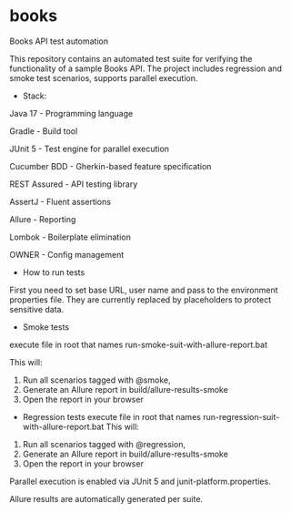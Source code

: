 # books
Books API test automation



This repository contains an automated test suite for verifying the functionality of a sample Books API. 
The project includes regression and smoke test scenarios, supports parallel execution.



* Stack:


Java 17 - Programming language

Gradle - Build tool

JUnit 5 - Test engine for parallel execution

Cucumber BDD - Gherkin-based feature specification

REST Assured - API testing library

AssertJ - Fluent assertions

Allure - Reporting

Lombok - Boilerplate elimination

OWNER - Config management


* How to run tests

First you need to set base URL, user name and pass to the environment properties file.
They are currently replaced by placeholders to protect sensitive data.

* Smoke tests

execute file in root that names run-smoke-suit-with-allure-report.bat

This will:

1. Run all scenarios tagged with @smoke,
2. Generate an Allure report in build/allure-results-smoke
3. Open the report in your browser

* Regression tests
execute file in root that names run-regression-suit-with-allure-report.bat
  This will:

1. Run all scenarios tagged with @regression,
2. Generate an Allure report in build/allure-results-smoke
3. Open the report in your browser


Parallel execution is enabled via JUnit 5 and junit-platform.properties.

Allure results are automatically generated per suite.